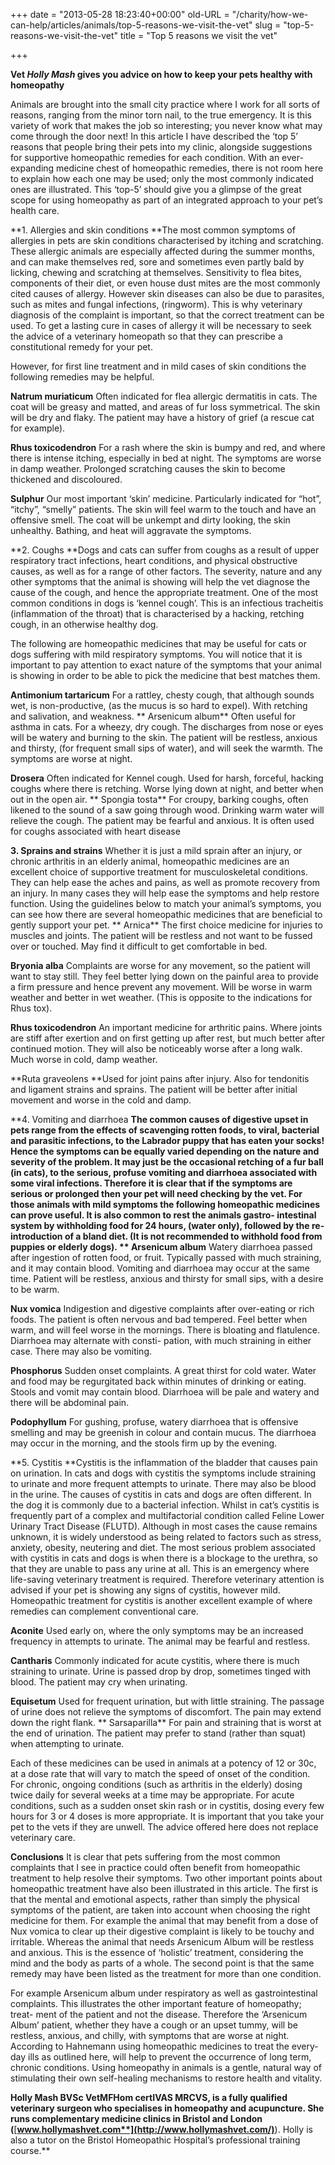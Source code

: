 +++
date = "2013-05-28 18:23:40+00:00"
old-URL = "/charity/how-we-can-help/articles/animals/top-5-reasons-we-visit-the-vet"
slug = "top-5-reasons-we-visit-the-vet"
title = "Top 5 reasons we visit the vet"

+++

**Vet _Holly Mash_ gives you advice on how to keep your pets healthy with homeopathy**

Animals are brought into the small city practice where I work for all sorts of reasons, ranging from the minor torn nail, to the true emergency. It is this variety of work that makes the job so interesting; you never know what may come through the door next! In this article I have described the ‘top 5’ reasons that people bring their pets into my clinic, alongside suggestions for supportive homeopathic remedies for each condition. With an ever-expanding medicine chest of homeopathic remedies, there is not room here to explain how each one may be used; only the most commonly indicated ones are illustrated. This ‘top-5’ should give you a glimpse of the great scope for using homeopathy as part of an integrated approach to your pet’s health care.

**1. Allergies and skin conditions
**The most common symptoms of allergies in pets are skin conditions characterised by itching and scratching. These allergic animals are especially affected during the summer months, and can make themselves red, sore and sometimes even partly bald by licking, chewing and scratching at themselves. Sensitivity to flea bites, components of their diet, or even house dust mites are the most commonly cited causes of allergy. However skin diseases can also be due to parasites, such as mites and fungal infections, (ringworm). This is why veterinary diagnosis of the complaint is important, so that the correct treatment can be used. To get a lasting cure in cases of allergy it will be necessary to seek the advice of a veterinary homeopath so that they can prescribe a constitutional remedy for your pet.

However, for first line treatment and in mild cases of skin conditions the following remedies may be helpful.

**Natrum muriaticum** Often indicated for flea allergic dermatitis in cats. The coat will be greasy and matted, and areas of fur loss symmetrical. The skin will be dry and flaky. The patient may have a history of grief (a rescue cat for example).

**Rhus toxicodendron** For a rash where the skin is bumpy and red, and where there is intense itching, especially in bed at night. The symptoms are worse in damp weather. Prolonged scratching causes the skin to become thickened and discoloured.

**Sulphur** Our most important ‘skin’ medicine. Particularly indicated for “hot”, “itchy”, “smelly” patients. The skin will feel warm to the touch and have an offensive smell. The coat will be unkempt and dirty looking, the skin unhealthy. Bathing, and heat will aggravate the symptoms.

**2. Coughs
**Dogs and cats can suffer from coughs as a result of upper respiratory tract infections, heart conditions, and physical obstructive causes, as well as for a range of other factors. The severity, nature and any other symptoms that the animal is showing will help the vet diagnose the cause of the cough, and hence the appropriate treatment. One of the most common conditions in dogs is ‘kennel cough’. This is an infectious tracheitis (inflammation of the throat) that is characterised by a hacking, retching cough, in an otherwise healthy dog.

The following are homeopathic medicines that may be useful for cats or dogs suffering with mild respiratory symptoms. You will notice that it is important to pay attention to exact nature of the symptoms that your animal is showing in order to be able to pick the medicine that best matches them.

**Antimonium tartaricum** For a rattley, chesty cough, that although sounds wet, is non-productive, (as the mucus is so hard to expel). With retching and salivation, and weakness.
**
Arsenicum album** Often useful for asthma in cats. For a wheezy, dry cough. The discharges from nose or eyes will be watery and burning to the skin. The patient will be restless, anxious and thirsty, (for frequent small sips of water), and will seek the warmth. The symptoms are worse at night.

**Drosera** Often indicated for Kennel cough. Used for harsh, forceful, hacking coughs where there is retching. Worse lying down at night, and better when out in the open air.
**
Spongia tosta** For croupy, barking coughs, often likened to the sound of a saw going through wood. Drinking warm water will relieve the cough. The patient may be fearful and anxious. It is often used for coughs associated with heart disease

**3. Sprains and strains**
Whether it is just a mild sprain after an injury, or chronic arthritis in an elderly animal, homeopathic medicines are an excellent choice of supportive treatment for musculoskeletal conditions. They can help ease the aches and pains, as well as promote recovery from an injury. In many cases they will help ease the symptoms and help restore function. Using the guidelines below to match your animal’s symptoms, you can see how there are several homeopathic medicines that are beneficial to gently support your pet.
**
Arnica** The first choice medicine for injuries to muscles and joints. The patient will be restless and not want to be fussed over or touched. May find it difficult to get comfortable in bed.

**Bryonia alba** Complaints are worse for any movement, so the patient will want to stay still. They feel better lying down on the painful area to provide a firm pressure and hence prevent any movement. Will be worse in warm weather and better in wet weather. (This is opposite to the indications for Rhus tox).

**Rhus toxicodendron** An important medicine for arthritic pains. Where joints are stiff after exertion and on first getting up after rest, but much better after continued motion. They will also be noticeably worse after a long walk. Much worse in cold, damp weather.

**Ruta graveolens **Used for joint pains after injury. Also for tendonitis and ligament strains and sprains. The patient will be better after initial movement and worse in the cold and damp.

**4. Vomiting and diarrhoea
**The common causes of digestive upset in pets range from the effects of scavenging rotten foods, to viral, bacterial and parasitic infections, to the Labrador puppy that has eaten your socks! Hence the symptoms can be equally varied depending on the nature and severity of the problem. It may just be the occasional retching of a fur ball (in cats), to the serious, profuse vomiting and diarrhoea associated with some viral infections. Therefore it is clear that if the symptoms are serious or prolonged then your pet will need checking by the vet. For those animals with mild symptoms the following homeopathic medicines can prove useful. It is also common to rest the animals gastro- intestinal system by withholding food for 24 hours, (water only), followed by the re-introduction of a bland diet. (It is not recommended to withhold food from puppies or elderly dogs).
**
Arsenicum album** Watery diarrhoea passed after ingestion of rotten food, or fruit. Typically passed with much straining, and it may contain blood. Vomiting and diarrhoea may occur at the same time. Patient will be restless, anxious and thirsty for small sips, with a desire to be warm.

**Nux vomica** Indigestion and digestive complaints after over-eating or rich foods. The patient is often nervous and bad tempered. Feel better when warm, and will feel worse in the mornings. There is bloating and flatulence. Diarrhoea may alternate with consti- pation, with much straining in either case. There may also be vomiting.

**Phosphorus** Sudden onset complaints. A great thirst for cold water. Water and food may be regurgitated back within minutes of drinking or eating. Stools and vomit may contain blood. Diarrhoea will be pale and watery and there will be abdominal pain.

**Podophyllum** For gushing, profuse, watery diarrhoea that is offensive smelling and may be greenish in colour and contain mucus. The diarrhoea may occur in the morning, and the stools firm up by the evening.

**5. Cystitis
**Cystitis is the inflammation of the bladder that causes pain on urination. In cats and dogs with cystitis the symptoms include straining to urinate and more frequent attempts to urinate. There may also be blood in the urine. The causes of cystitis in cats and dogs are often different. In the dog it is commonly due to a bacterial infection. Whilst in cat’s cystitis is frequently part of a complex and multifactorial condition called Feline Lower Urinary Tract Disease (FLUTD). Although in most cases the cause remains unknown, it is widely understood as being related to factors such as stress, anxiety, obesity, neutering and diet. The most serious problem associated with cystitis in cats and dogs is when there is a blockage to the urethra, so that they are unable to pass any urine at all. This is an emergency where life-saving veterinary treatment is required. Therefore veterinary attention is advised if your pet is showing any signs of cystitis, however mild. Homeopathic treatment for cystitis is another excellent example of where remedies can complement conventional care.

**Aconite** Used early on, where the only symptoms may be an increased frequency in attempts to urinate. The animal may be fearful and restless.

**Cantharis** Commonly indicated for acute cystitis, where there is much straining to urinate. Urine is passed drop by drop, sometimes tinged with blood. The patient may cry when urinating.

**Equisetum** Used for frequent urination, but with little straining. The passage of urine does not relieve the symptoms of discomfort. The pain may extend down the right flank.
**
Sarsaparilla** For pain and straining that is worst at the end of urination. The patient may prefer to stand (rather than squat) when attempting to urinate.

Each of these medicines can be used in animals at a potency of 12 or 30c, at a dose rate that will vary to match the speed of onset of the condition. For chronic, ongoing conditions (such as arthritis in the elderly) dosing twice daily for several weeks at a time may be appropriate. For acute conditions, such as a sudden onset skin rash or in cystitis, dosing every few hours for 3 or 4 doses is more appropriate.
It is important that you take your pet to the vets if they are unwell. The advice offered here does not replace veterinary care.

**Conclusions**
It is clear that pets suffering from the most common complaints that I see in practice could often benefit from homeopathic treatment to help resolve their symptoms. Two other important points about homeopathic treatment have also been illustrated in this article. The first is that the mental and emotional aspects, rather than simply the physical symptoms of the patient, are taken into account when choosing the right medicine for them. For example the animal that may benefit from a dose of Nux vomica to clear up their digestive complaint is likely to be touchy and irritable. Whereas the animal that needs Arsenicum Album will be restless and anxious. This is the essence of ‘holistic’ treatment, considering the mind and the body as parts of a whole. The second point is that the same remedy may have been listed as the treatment for more than one condition.

For example Arsenicum album under respiratory as well as gastrointestinal complaints. This illustrates the other important feature of homeopathy; treat- ment of the patient and not the disease. Therefore the ‘Arsenicum Album’ patient, whether they have a cough or an upset tummy, will be restless, anxious, and chilly, with symptoms that are worse at night. According to Hahnemann using homeopathic medicines to treat the every-day ills as outlined here, will help to prevent the occurrence of long term, chronic conditions. Using homeopathy in animals is a gentle, natural way of stimulating their own self-healing mechanisms to restore health and vitality.

**Holly Mash BVSc VetMFHom certIVAS MRCVS, is a fully qualified veterinary surgeon who specialises in homeopathy and acupuncture. She runs complementary medicine clinics in Bristol and London (**[**www.hollymashvet.com**](http://www.hollymashvet.com/)**). Holly is also a tutor on the Bristol Homeopathic Hospital’s professional training course.**

